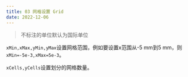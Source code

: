 ```yaml
---
title: 03 网格设置 Grid
date: 2022-12-06
---
```


>不标注的单位默认为国际单位

`xMin,xMax,yMin,yMax`设置网格范围，例如要设置x范围从-5 mm到5 mm，则`xMin=-5e-3,xMax=5e-3`。

`xCells,yCells`设置划分的网格数量。

